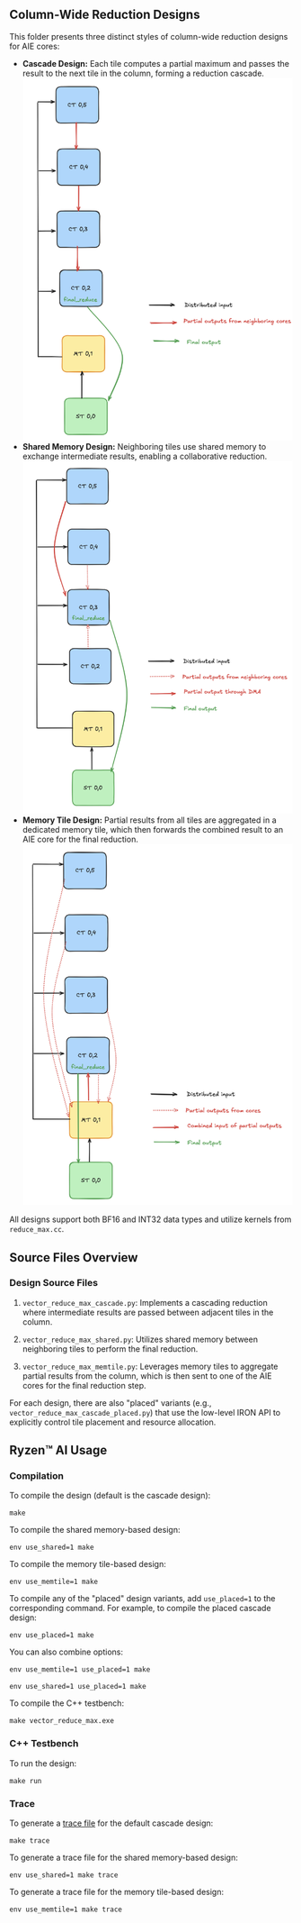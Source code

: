 <!---//===- README.md --------------------------*- Markdown -*-===//
//
// This file is licensed under the Apache License v2.0 with LLVM Exceptions.
// See https://llvm.org/LICENSE.txt for license information.
// SPDX-License-Identifier: Apache-2.0 WITH LLVM-exception
//
// Copyright (C) 2025, Advanced Micro Devices, Inc.
// 
//===----------------------------------------------------------------------===//-->

## Column-Wide Reduction Designs

This folder presents three distinct styles of column-wide reduction designs for AIE cores:

- **Cascade Design:** Each tile computes a partial maximum and passes the result to the next tile in the column, forming a reduction cascade. ![](assets/Cascade.png)
- **Shared Memory Design:** Neighboring tiles use shared memory to exchange intermediate results, enabling a collaborative reduction.![](assets/Shared.png)
- **Memory Tile Design:** Partial results from all tiles are aggregated in a dedicated memory tile, which then forwards the combined result to an AIE core for the final reduction. ![](assets/Memtile.png)

All designs support both BF16 and INT32 data types and utilize kernels from `reduce_max.cc`.

## Source Files Overview

### Design Source Files

1. `vector_reduce_max_cascade.py`: Implements a cascading reduction where intermediate results are passed between adjacent tiles in the column.

2. `vector_reduce_max_shared.py`: Utilizes shared memory between neighboring tiles to perform the final reduction.

3. `vector_reduce_max_memtile.py`: Leverages memory tiles to aggregate partial results from the column, which is then sent to one of the AIE cores for the final reduction step.

For each design, there are also "placed" variants (e.g., `vector_reduce_max_cascade_placed.py`) that use the low-level IRON API to explicitly control tile placement and resource allocation.

## Ryzen™ AI Usage

### Compilation

To compile the design (default is the cascade design):

```shell
make
```

To compile the shared memory-based design:

```shell
env use_shared=1 make
```

To compile the memory tile-based design:

```shell
env use_memtile=1 make
```

To compile any of the "placed" design variants, add `use_placed=1` to the corresponding command. For example, to compile the placed cascade design:

```shell
env use_placed=1 make
```

You can also combine options:

```shell
env use_memtile=1 use_placed=1 make
```
```shell
env use_shared=1 use_placed=1 make
```

To compile the C++ testbench:

```shell
make vector_reduce_max.exe
```
### C++ Testbench

To run the design:

```shell
make run
```

### Trace

To generate a [trace file](../../../programming_guide/section-4/section-4b/README.md) for the default cascade design:

```shell
make trace
```

To generate a trace file for the shared memory-based design:

```shell
env use_shared=1 make trace
```

To generate a trace file for the memory tile-based design:

```shell
env use_memtile=1 make trace
```